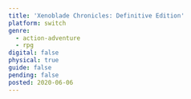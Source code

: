 ```yaml
---
title: 'Xenoblade Chronicles: Definitive Edition'
platform: switch
genre:
  - action-adventure
  - rpg
digital: false
physical: true
guide: false
pending: false
posted: 2020-06-06
---
```

